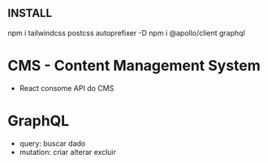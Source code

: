 ## INSTALL

npm i tailwindcss postcss autoprefixer -D
npm i @apollo/client graphql

# CMS - Content Management System

- React consome API do CMS

# GraphQL

- query: buscar dado
- mutation: criar alterar excluir
